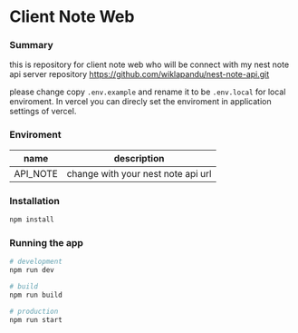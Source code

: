 # Client Note Web

### Summary
this is repository for client note web who will be connect with my nest note api server repository https://github.com/wiklapandu/nest-note-api.git

please change copy `.env.example` and rename it to be `.env.local` for local enviroment. In vercel you can direcly set the enviroment in application settings of vercel.

### Enviroment
| name | description |
|------|-------------|
|API_NOTE|change with your nest note api url|

### Installation
```bash
npm install
```
### Running the app
```bash
# development
npm run dev

# build
npm run build

# production
npm run start
``` 